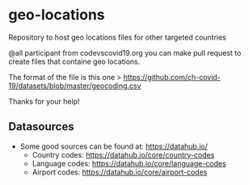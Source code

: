 # geo-locations
Repository to host geo locations files for other targeted countries  

@all participant from codevscovid19.org you can make pull request to create files that containe geo locations.

The format of the file is this one > https://github.com/ch-covid-19/datasets/blob/master/geocoding.csv

Thanks for your help!

## Datasources
- Some good sources can be found at: https://datahub.io/
  - Country codes: https://datahub.io/core/country-codes
  - Language codes: https://datahub.io/core/language-codes
  - Airport codes: https://datahub.io/core/airport-codes
  
